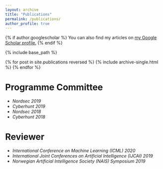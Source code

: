 ```yaml
---
layout: archive
title: "Publications"
permalink: /publications/
author_profile: true
---
```


{% if author.googlescholar %}
  You can also find my articles on <u><a href="{{author.googlescholar}}">my Google Scholar profile</a>.</u>
{% endif %}

{% include base_path %}

{% for post in site.publications reversed %}
  {% include archive-single.html %}
{% endfor %}

Programme Committee
======
* *Nordsec 2019*
* *Cyberhunt 2019*
* *Nordsec 2018*
* *Cyberhunt 2018* 

Reviewer
======
* *International Conference on Machine Learning (ICML) 2020*
* *International Joint Conferences on Artificial Intelligence (IJCAI) 2019*
* *Norwegian Artificial Intelligence Society (NAIS) Symposium 2019*
